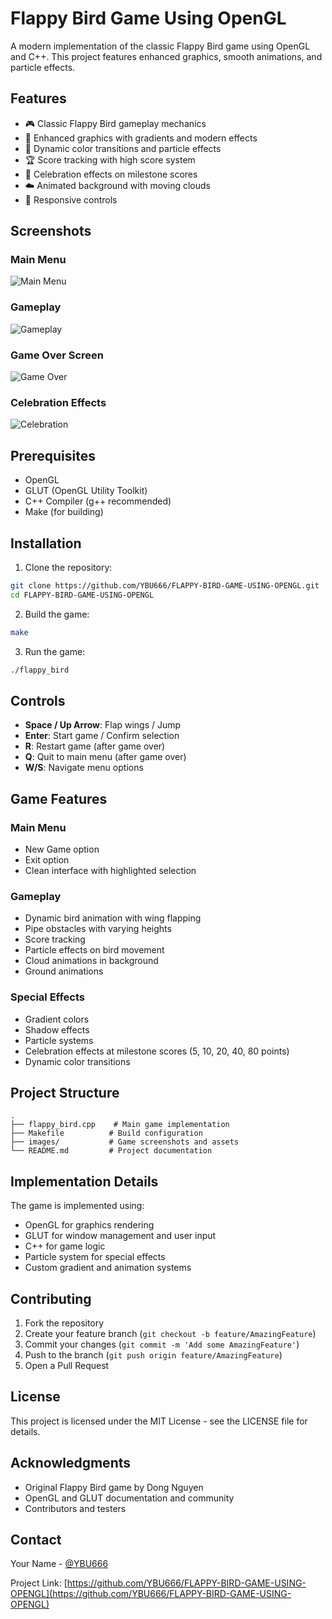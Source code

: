 # Flappy Bird Game Using OpenGL

A modern implementation of the classic Flappy Bird game using OpenGL and C++. This project features enhanced graphics, smooth animations, and particle effects.

## Features

- 🎮 Classic Flappy Bird gameplay mechanics
- 🎨 Enhanced graphics with gradients and modern effects
- 🌈 Dynamic color transitions and particle effects
- 🏆 Score tracking with high score system
- 🎉 Celebration effects on milestone scores
- ☁️ Animated background with moving clouds
- 📱 Responsive controls

## Screenshots

### Main Menu
![Main Menu](images/Screenshot%202025-04-18%20at%2010.00.41%20AM.png)

### Gameplay
![Gameplay](images/Screenshot%202025-04-18%20at%2010.00.59%20AM.png)

### Game Over Screen
![Game Over](images/Screenshot%202025-04-18%20at%2010.02.09%20AM.png)

### Celebration Effects
![Celebration](images/Screenshot%202025-04-18%20at%2010.02.51%20AM.png)

## Prerequisites

- OpenGL
- GLUT (OpenGL Utility Toolkit)
- C++ Compiler (g++ recommended)
- Make (for building)

## Installation

1. Clone the repository:
```bash
git clone https://github.com/YBU666/FLAPPY-BIRD-GAME-USING-OPENGL.git
cd FLAPPY-BIRD-GAME-USING-OPENGL
```

2. Build the game:
```bash
make
```

3. Run the game:
```bash
./flappy_bird
```

## Controls

- **Space / Up Arrow**: Flap wings / Jump
- **Enter**: Start game / Confirm selection
- **R**: Restart game (after game over)
- **Q**: Quit to main menu (after game over)
- **W/S**: Navigate menu options

## Game Features

### Main Menu
- New Game option
- Exit option
- Clean interface with highlighted selection

### Gameplay
- Dynamic bird animation with wing flapping
- Pipe obstacles with varying heights
- Score tracking
- Particle effects on bird movement
- Cloud animations in background
- Ground animations

### Special Effects
- Gradient colors
- Shadow effects
- Particle systems
- Celebration effects at milestone scores (5, 10, 20, 40, 80 points)
- Dynamic color transitions

## Project Structure

```
.
├── flappy_bird.cpp    # Main game implementation
├── Makefile          # Build configuration
├── images/           # Game screenshots and assets
└── README.md         # Project documentation
```

## Implementation Details

The game is implemented using:
- OpenGL for graphics rendering
- GLUT for window management and user input
- C++ for game logic
- Particle system for special effects
- Custom gradient and animation systems

## Contributing

1. Fork the repository
2. Create your feature branch (`git checkout -b feature/AmazingFeature`)
3. Commit your changes (`git commit -m 'Add some AmazingFeature'`)
4. Push to the branch (`git push origin feature/AmazingFeature`)
5. Open a Pull Request

## License

This project is licensed under the MIT License - see the LICENSE file for details.

## Acknowledgments

- Original Flappy Bird game by Dong Nguyen
- OpenGL and GLUT documentation and community
- Contributors and testers

## Contact

Your Name - [@YBU666](https://github.com/YBU666)

Project Link: [https://github.com/YBU666/FLAPPY-BIRD-GAME-USING-OPENGL](https://github.com/YBU666/FLAPPY-BIRD-GAME-USING-OPENGL) 
